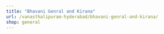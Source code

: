 ```yaml
---
title: "Bhavani Genral and Kirana"
url: /vanasthalipuram-hyderabad/bhavani-genral-and-kirana/
shop: general
---
```

